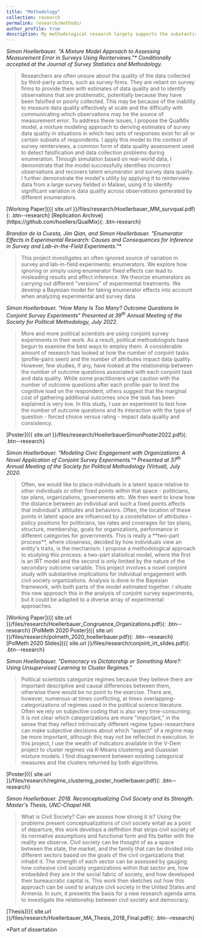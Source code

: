 ```yaml
---
title: "Methodology"
collection: research
permalink: research/methods/
author_profile: true
description: My methodological research largely supports the substantive research agenda. My dissertation project explores three ways to facilitate and improve survey-based analysis. Other strands of this track explore measurement - I am particularly interested in measuring civil society and regime types. In all of these projects, I use a diverse array of methods, including machine learning, Bayesian statistics, and developing novel statistical models.
---
```


<i> Simon Hoellerbauer. "A Mixture Model Approach to Assessing Measurement Error in Surveys Using Reinterviews."* Conditionally accepted at the *Journal of Survey Statistics and Methodology.* </i>
<blockquote> 	Researchers are often unsure about the quality of the data collected by third-party actors, such as survey firms. They are reliant on survey firms to provide them with estimates of data quality and to identify observations that are problematic, potentially because they have been falsified or poorly collected. This may be because of the inability to measure data quality effectively at scale and the difficulty with communicating which observations may be the source of measurement error. To address these issues, I propose the QualMix model, a mixture modeling approach to deriving estimates of survey data quality in situations in which two sets of responses exist for all or certain subsets of respondents. I apply this model to the context of survey reinterviews, a common form of data quality assessment used to detect falsification and data collection problems during enumeration. Through simulation based on real-world data, I demonstrate that the model successfully identifies incorrect observations and recovers latent enumerator and survey data quality. I further demonstrate the model's utility by applying it to reinterview data from a large survey fielded in Malawi, using it to identify significant variation in data quality across observations generated by different enumerators. </blockquote>
[Working Paper]({{ site.url }}/files/research/Hoellerbauer_MM_survqual.pdf){: .btn--research} [Replication Archive](https://github.com/hoellers/QualMix){: .btn-research}

<i>Brandon de la Cuesta, Jim Qian, and Simon Hoellerbauer. "Enumerator Effects in Experimental Research: Causes and Consequences for Inference in Survey and Lab-in-the-Field Experiments."*</i>
<blockquote> This project investigates an often ignored source of variation in survey and lab-in-field experiments: enumerators. We explore how ignoring or simply using enumerator fixed effects can lead to misleading results and affect inference. We theorize enumerators as carrying out different "versions" of experimental treatments. We develop a Bayesian model for taking enumerator effects into account when analyzing experimental and survey data. </blockquote>

<i> Simon Hoellerbauer. "How Many Is Too Many? Outcome Questions In Conjoint Survey Experiments" Presented at 39<sup>th</sup> Annual Meeting of the Society for Political Methodology, July 2022. </i>
<blockquote> More and more political scientists are using conjoint survey experiments in their work. As a result, political methodologists have begun to examine the best ways to employ them. A considerable amount of research has looked at how the number of conjoint tasks (profile-pairs seen) and the number of attributes impact data quality. However, few studies, if any, have looked at the relationship between the number of outcome questions associated with each conjoint task and data quality. While some practitioners urge caution with the number of outcome questions after each profile-pair to limit the cognitive load on the respondent, others suggest that the marginal cost of gathering additional outcomes once the task has been explained is very low. In this study, I use an experiment to test how the number of outcome questions and its interaction with the type of question - forced choice versus rating - impact data quality and consistency. </blockquote>
[Poster]({{ site.url }}/files/research/HoellerbauerSimonPoster2022.pdf){: .btn--research}

<i> Simon Hoellerbauer. "Modeling Civic Engagement with Organizations: A Novel Application of Conjoint Survey Experiments."* Presented at 37<sup>th</sup> Annual Meeting of the Society for Political Methodology (Virtual), July 2020. </i>
<blockquote> Often, we would like to place individuals in a latent space relative to other individuals or other fixed points within that space - politicians, tax plans, organizations, governments etc. We then want to know how the distance between an individual and such a fixed points affects that individual's attitudes and behaviors. Often, the location of these points in latent space are influenced by a constellation of attributes - policy positions for politicians, tax rates and coverages for tax plans, structure, membership, goals for organizations, performance in different categories for governments. This is really a **two-part process**, where closeness, decided by how individuals view an entity's traits, is the mechanism. I propose a methodological approach to studying this process: a two-part statistical model, where the first is an IRT model and the second is only limited by the nature of the secondary outcome variable. This project involves a novel conjoint study with substantive implications for individual engagement with civil society organizations. Analysis is done in the Bayesian framework, with both parts of the model estimated together. I situate this new approach this in the analysis of conjoint survey experiments, but it could be adapted to a diverse array of experimental approaches. </blockquote>
[Working Paper]({{ site.url }}/files/research/Hoellerbauer_Congruence_Organizations.pdf){: .btn--research} [PolMeth 2020 Poster]({{ site.url }}/files/research/polmeth_2020_hoellerbauer.pdf){: .btn--research} [PolMeth 2020 Slides]({{ site.url }}/files/research/conjoint_irt_slides.pdf){: .btn--research}


<i>Simon Hoellerbauer. "Democracy vs Dictatorship or Something More?: Using Unsupervised Learning to Cluster Regimes." </i>
<blockquote> Political scientists categorize regimes because they believe there are important descriptive and causal differences between them, otherwise there would be no point to the exercise. There are, however, numerous-at times conflicting, at times overlapping-categorizations of regimes used in the political science literature. Often we rely on subjective coding that is also very time-consuming. It is not clear which categorizations are more "important," in the sense that they reflect intrinsically different regime types-researchers can make subjective decisions about which "aspect" of a regime may be more important, although this may not be reflected in execution. In this project, I use the wealth of indicators available in the V-Dem project to cluster regimes via K-Means clustering and Guassian mixture models. I find disagreement between existing categorical measures and the clusters returned by both algorithms.</blockquote>
[Poster]({{ site.url }}/files/research/regime_clustering_poster_hoellerbauer.pdf){: .btn--research}

<i>Simon Hoellerbauer. 2018. Reconceptualizing Civil Society and its Strength. Master's Thesis, UNC-Chapel Hill.</i>
<blockquote> What is Civil Society? Can we assess how strong it is? Using the problems present conceptualizations of civil society entail as a point of departure, this work develops a deffnition that strips civil society of its normative assumptions and functional form and fits better with the reality we observe. Civil society can be thought of as a space between the state, the market, and the family that can be divided into different sectors based on the goals of the civil organizations that inhabit it. The strength of each sector can be assessed by gauging how cohesive civil society organizations within that sector are, how embedded they are in the social fabric of society, and how developed their bureaucratic capital is. This work then sketches out how this approach can be used to analyze civil society in the United States and Armenia. In sum, it presents the basis for a new research agenda aims to investigate the relationship between civil society and democracy. </blockquote>
[Thesis]({{ site.url }}/files/research/Hoellerbauer_MA_Thesis_2018_Final.pdf){: .btn--research}

*Part of dissertation
